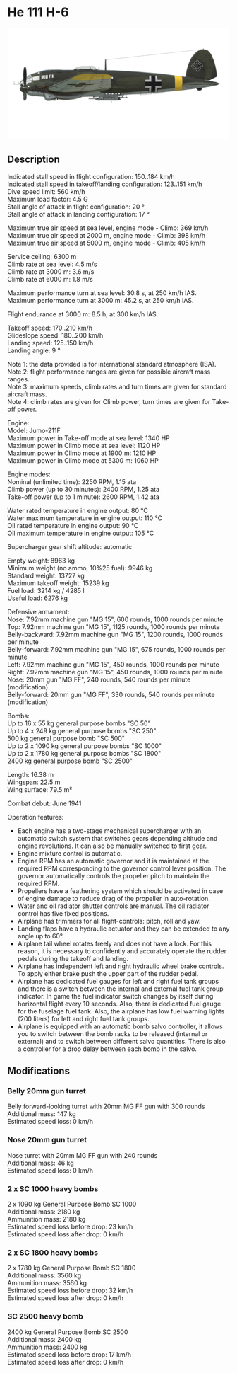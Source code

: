 # He 111 H-6  
  
![he111h6](../images/he111h6.png)  
  
## Description  
  
Indicated stall speed in flight configuration: 150..184 km/h  
Indicated stall speed in takeoff/landing configuration: 123..151 km/h  
Dive speed limit: 560 km/h  
Maximum load factor: 4.5 G  
Stall angle of attack in flight configuration: 20 °  
Stall angle of attack in landing configuration: 17 °  
  
Maximum true air speed at sea level, engine mode - Climb: 369 km/h  
Maximum true air speed at 2000 m, engine mode - Climb: 398 km/h  
Maximum true air speed at 5000 m, engine mode - Climb: 405 km/h  
  
Service ceiling: 6300 m  
Climb rate at sea level: 4.5 m/s  
Climb rate at 3000 m: 3.6 m/s  
Climb rate at 6000 m: 1.8 m/s  
  
Maximum performance turn at sea level: 30.8 s, at 250 km/h IAS.  
Maximum performance turn at 3000 m: 45.2 s, at 250 km/h IAS.  
  
Flight endurance at 3000 m: 8.5 h, at 300 km/h IAS.  
  
Takeoff speed: 170..210 km/h  
Glideslope speed: 180..200 km/h  
Landing speed: 125..150 km/h  
Landing angle: 9 °  
  
Note 1: the data provided is for international standard atmosphere (ISA).  
Note 2: flight performance ranges are given for possible aircraft mass ranges.  
Note 3: maximum speeds, climb rates and turn times are given for standard aircraft mass.  
Note 4: climb rates are given for Climb power, turn times are given for Take-off power.  
  
Engine:  
Model: Jumo-211F  
Maximum power in Take-off mode at sea level: 1340 HP  
Maximum power in Climb mode at sea level: 1120 HP  
Maximum power in Climb mode at 1900 m: 1210 HP  
Maximum power in Climb mode at 5300 m: 1060 HP  
  
Engine modes:  
Nominal (unlimited time): 2250 RPM, 1.15 ata  
Climb power (up to 30 minutes): 2400 RPM, 1.25 ata  
Take-off power (up to 1 minute): 2600 RPM, 1.42 ata  
  
Water rated temperature in engine output: 80 °C  
Water maximum temperature in engine output: 110 °C  
Oil rated temperature in engine output: 90 °C  
Oil maximum temperature in engine output: 105 °C  
  
Supercharger gear shift altitude: automatic   
  
Empty weight: 8963 kg  
Minimum weight (no ammo, 10%25 fuel): 9946 kg  
Standard weight: 13727 kg  
Maximum takeoff weight: 15239 kg  
Fuel load: 3214 kg / 4285 l  
Useful load: 6276 kg  
  
Defensive armament:  
Nose: 7.92mm machine gun "MG 15", 600 rounds, 1000 rounds per minute  
Top: 7.92mm machine gun "MG 15", 1125 rounds, 1000 rounds per minute  
Belly-backward: 7.92mm machine gun "MG 15", 1200 rounds, 1000 rounds per minute  
Belly-forward: 7.92mm machine gun "MG 15", 675 rounds, 1000 rounds per minute  
Left: 7.92mm machine gun "MG 15", 450 rounds, 1000 rounds per minute  
Right: 7.92mm machine gun "MG 15", 450 rounds, 1000 rounds per minute  
Nose: 20mm gun "MG FF", 240 rounds, 540 rounds per minute (modification)  
Belly-forward: 20mm gun "MG FF", 330 rounds, 540 rounds per minute (modification)  
  
Bombs:  
Up to 16 x 55 kg general purpose bombs "SC 50"  
Up to 4 x 249 kg general purpose bombs "SC 250"  
500 kg general purpose bomb "SC 500"  
Up to 2 x 1090 kg general purpose bombs "SC 1000"  
Up to 2 x 1780 kg general purpose bombs "SC 1800"  
2400 kg general purpose bomb "SC 2500"  
  
Length: 16.38 m  
Wingspan: 22.5 m  
Wing surface: 79.5 m²  
  
Combat debut: June 1941  
  
Operation features:  
- Each engine has a two-stage mechanical supercharger with an automatic switch system that switches gears depending altitude and engine revolutions. It can also be manually switched to first gear.  
- Engine mixture control is automatic.  
- Engine RPM has an automatic governor and it is maintained at the required RPM corresponding to the governor control lever position. The governor automatically controls the propeller pitch to maintain the required RPM.  
- Propellers have a feathering system which should be activated in case of engine damage to reduce drag of the propeller in auto-rotation.  
- Water and oil radiator shutter controls are manual. The oil radiator control has five fixed positions.  
- Airplane has trimmers for all flight-controls: pitch, roll and yaw.  
- Landing flaps have a hydraulic actuator and they can be extended to any angle up to 60°.  
- Airplane tail wheel rotates freely and does not have a lock. For this reason, it is necessary to confidently and accurately operate the rudder pedals during the takeoff and landing.  
- Airplane has independent left and right hydraulic wheel brake controls. To apply either brake push the upper part of the rudder pedal.  
- Airplane has dedicated fuel gauges for left and right fuel tank groups and there is a switch between the internal and external fuel tank group indicator. In game the fuel indicator switch changes by itself during horizontal flight every 10 seconds. Also, there is dedicated fuel gauge for the fuselage fuel tank. Also, the airplane has low fuel warning lights (200 liters) for left and right fuel tank groups.  
- Airplane is equipped with an automatic bomb salvo controller, it allows you to switch between the bomb racks to be released (internal or external) and to switch between different salvo quantities. There is also a controller for a drop delay between each bomb in the salvo.  
  
## Modifications  
  
  
### Belly 20mm gun turret  
  
Belly forward-looking turret with 20mm MG FF gun with 300 rounds  
Additional mass: 147 kg  
Estimated speed loss: 0 km/h  
  
### Nose 20mm gun turret  
  
Nose turret with 20mm MG FF gun with 240 rounds  
Additional mass: 46 kg  
Estimated speed loss: 0 km/h  
  
### 2 x SC 1000 heavy bombs  
  
2 x 1090 kg General Purpose Bomb SC 1000  
Additional mass: 2180 kg  
Ammunition mass: 2180 kg  
Estimated speed loss before drop: 23 km/h  
Estimated speed loss after drop: 0 km/h  
  
### 2 x SC 1800 heavy bombs  
  
2 x 1780 kg General Purpose Bomb SC 1800  
Additional mass: 3560 kg  
Ammunition mass: 3560 kg  
Estimated speed loss before drop: 32 km/h  
Estimated speed loss after drop: 0 km/h  
  
### SC 2500 heavy bomb  
  
2400 kg General Purpose Bomb SC 2500  
Additional mass: 2400 kg  
Ammunition mass: 2400 kg  
Estimated speed loss before drop: 17 km/h  
Estimated speed loss after drop: 0 km/h  